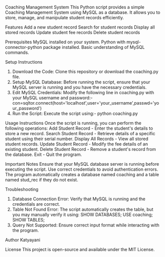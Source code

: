 Coaching Management System
This Python script provides a simple Coaching Management System using MySQL as a database. It allows you to store, manage, and manipulate student records efficiently.

Features
Add a new student record
Search for student records
Display all stored records
Update student fee records
Delete student records

Prerequisites
MySQL installed on your system.
Python with mysql-connector-python package installed.
Basic understanding of MySQL commands.

Setup Instructions
1. Download the Code: Clone this repository or download the coaching.py file.
2. Setup MySQL Database: Before running the script, ensure that your MySQL server is running and you have the necessary credentials.
3. Edit MySQL Credentials:
Modify the following line in coaching.py with your MySQL username and password:-
con=sqltor.connect(host='localhost',user='your_username',passwd='your_password')
4. Run the Script:
Execute the script using:-
python coaching.py

Usage Instructions
Once the script is running, you can perform the following operations:
Add Student Record - Enter the student's details to store a new record.
Search Student Record - Retrieve details of a specific student using their serial number.
Display All Records - View all stored student records.
Update Student Record - Modify the fee details of an existing student.
Delete Student Record - Remove a student's record from the database.
Exit - Quit the program.

Important Notes
Ensure that your MySQL database server is running before executing the script.
Use correct credentials to avoid authentication errors.
The program automatically creates a database named coaching and a table named stud_rec if they do not exist.

Troubleshooting
1. Database Connection Error: Verify that MySQL is running and the credentials are correct.
2. Table Not Found Error: The script automatically creates the table, but you may manually verify it using:
SHOW DATABASES;
USE coaching;
SHOW TABLES;
3. Query Not Supported: Ensure correct input format while interacting with the program.

Author
Katyayani

License
This project is open-source and available under the MIT License.
